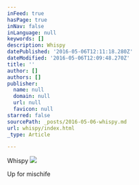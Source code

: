```yaml
---
inFeed: true
hasPage: true
inNav: false
inLanguage: null
keywords: []
description: Whispy
datePublished: '2016-05-06T12:11:18.280Z'
dateModified: '2016-05-06T12:09:48.270Z'
title: ''
author: []
authors: []
publisher:
  name: null
  domain: null
  url: null
  favicon: null
starred: false
sourcePath: _posts/2016-05-06-whispy.md
url: whispy/index.html
_type: Article

---
```

Whispy
![](https://the-grid-user-content.s3-us-west-2.amazonaws.com/d858eb70-5496-4a39-b906-3992cece3575.jpg)

Up for mischife
